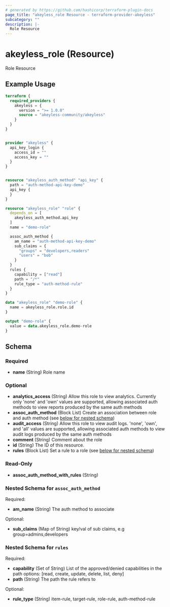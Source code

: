 ```yaml
---
# generated by https://github.com/hashicorp/terraform-plugin-docs
page_title: "akeyless_role Resource - terraform-provider-akeyless"
subcategory: ""
description: |-
  Role Resource
---
```


# akeyless_role (Resource)

Role Resource

## Example Usage

```terraform
terraform {
  required_providers {
    akeyless = {
      version = ">= 1.0.0"
      source = "akeyless-community/akeyless"
    }
  }
}


provider "akeyless" {
  api_key_login {
    access_id = ""
    access_key = ""
  }
}


resource "akeyless_auth_method" "api_key" {
  path = "auth-method-api-key-demo"
  api_key {
  }
}

resource "akeyless_role" "role" {
  depends_on = [
    akeyless_auth_method.api_key
  ]
  name = "demo-role"

  assoc_auth_method {
    am_name = "auth-method-api-key-demo"
    sub_claims = {
      "groups" = "developers,readers"
      "users" = "bob"
    }
  }
  rules {
    capability = ["read"]
    path = "/*"
    rule_type = "auth-method-rule"
  }
}

data "akeyless_role" "demo-role" {
  name = akeyless_role.role.id
}

output "demo-role" {
  value = data.akeyless_role.demo-role
}
```

<!-- schema generated by tfplugindocs -->
## Schema

### Required

- **name** (String) Role name

### Optional

- **analytics_access** (String) Allow this role to view analytics. Currently only 'none' and 'own' values are supported, allowing associated auth methods to view reports produced by the same auth methods
- **assoc_auth_method** (Block List) Create an association between role and auth method (see [below for nested schema](#nestedblock--assoc_auth_method))
- **audit_access** (String) Allow this role to view audit logs. 'none', 'own', and 'all' values are supported, allowing associated auth methods to view audit logs produced by the same auth methods
- **comment** (String) Comment about the role
- **id** (String) The ID of this resource.
- **rules** (Block List) Set a rule to a role (see [below for nested schema](#nestedblock--rules))

### Read-Only

- **assoc_auth_method_with_rules** (String)

<a id="nestedblock--assoc_auth_method"></a>
### Nested Schema for `assoc_auth_method`

Required:

- **am_name** (String) The auth method to associate

Optional:

- **sub_claims** (Map of String) key/val of sub claims, e.g group=admins,developers


<a id="nestedblock--rules"></a>
### Nested Schema for `rules`

Required:

- **capability** (Set of String) List of the approved/denied capabilities in the path options: [read, create, update, delete, list, deny]
- **path** (String) The path the rule refers to

Optional:

- **rule_type** (String) item-rule, target-rule, role-rule, auth-method-rule



